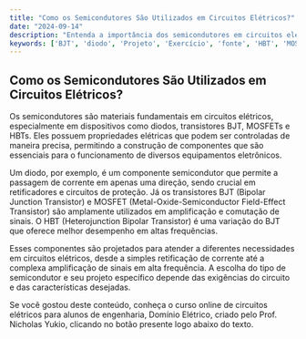 ```yaml
---
title: "Como os Semicondutores São Utilizados em Circuitos Elétricos?"
date: "2024-09-14"
description: "Entenda a importância dos semicondutores em circuitos elétricos e como eles são aplicados em diferentes componentes."
keywords: ['BJT', 'diodo', 'Projeto', 'Exercício', 'fonte', 'HBT', 'MOSFET']
---
```


## Como os Semicondutores São Utilizados em Circuitos Elétricos?

Os semicondutores são materiais fundamentais em circuitos elétricos, especialmente em dispositivos como diodos, transistores BJT, MOSFETs e HBTs. Eles possuem propriedades elétricas que podem ser controladas de maneira precisa, permitindo a construção de componentes que são essenciais para o funcionamento de diversos equipamentos eletrônicos.

Um diodo, por exemplo, é um componente semicondutor que permite a passagem de corrente em apenas uma direção, sendo crucial em retificadores e circuitos de proteção. Já os transistores BJT (Bipolar Junction Transistor) e MOSFET (Metal-Oxide-Semiconductor Field-Effect Transistor) são amplamente utilizados em amplificação e comutação de sinais. O HBT (Heterojunction Bipolar Transistor) é uma variação do BJT que oferece melhor desempenho em altas frequências.

Esses componentes são projetados para atender a diferentes necessidades em circuitos elétricos, desde a simples retificação de corrente até a complexa amplificação de sinais em alta frequência. A escolha do tipo de semicondutor e seu projeto específico depende das exigências do circuito e das características desejadas.

Se você gostou deste conteúdo, conheça o curso online de circuitos elétricos para alunos de engenharia, Domínio Elétrico, criado pelo Prof. Nicholas Yukio, clicando no botão presente logo abaixo do texto.